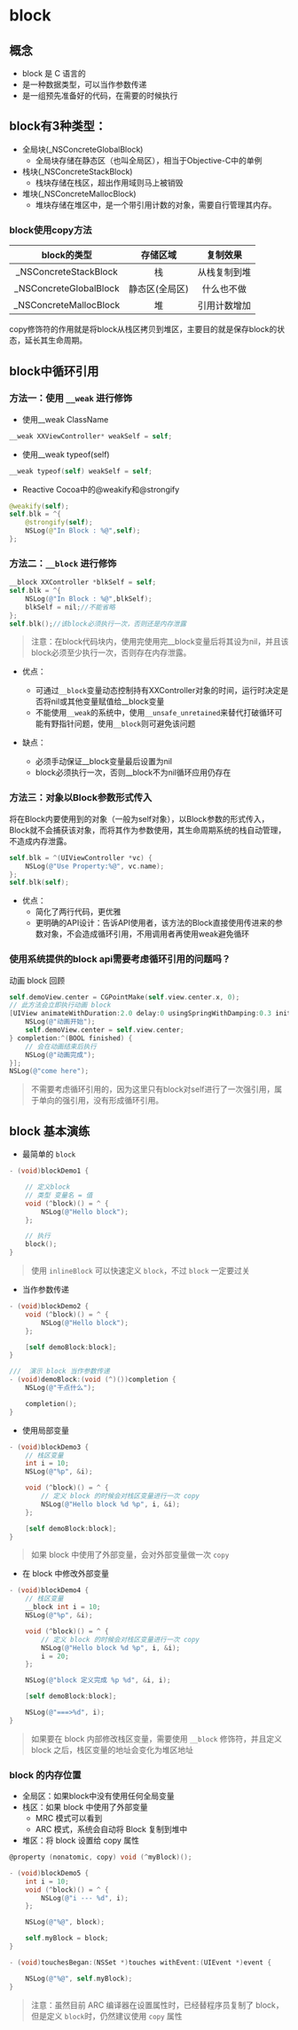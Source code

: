 # block

## 概念

* block 是 C 语言的
* 是一种数据类型，可以当作参数传递
* 是一组预先准备好的代码，在需要的时候执行

## block有3种类型：

- 全局块(_NSConcreteGlobalBlock)
    - 全局块存储在静态区（也叫全局区），相当于Objective-C中的单例
- 栈块(_NSConcreteStackBlock)
    - 栈块存储在栈区，超出作用域则马上被销毁
- 堆块(_NSConcreteMallocBlock)
    - 堆块存储在堆区中，是一个带引用计数的对象，需要自行管理其内存。

### block使用copy方法

| block的类型 | 存储区域 | 复制效果 |
| :-: | :-: | :-: |
|_NSConcreteStackBlock	|栈|从栈复制到堆|
|_NSConcreteGlobalBlock	|静态区(全局区)|什么也不做|
|_NSConcreteMallocBlock	|堆|引用计数增加|

copy修饰符的作用就是将block从栈区拷贝到堆区，主要目的就是保存block的状态，延长其生命周期。

## block中循环引用
### 方法一：使用 `__weak` 进行修饰

- 使用__weak ClassName
```objectivec
__weak XXViewController* weakSelf = self;
```
- 使用__weak typeof(self)
```objectivec
__weak typeof(self) weakSelf = self;
```
- Reactive Cocoa中的@weakify和@strongify
```swift
@weakify(self);
self.blk = ^{
    @strongify(self);
    NSLog(@"In Block : %@",self);
};
```

### 方法二：`__block` 进行修饰

```objectivec
__block XXController *blkSelf = self;
self.blk = ^{
    NSLog(@"In Block : %@",blkSelf);
    blkSelf = nil;//不能省略
}; 
self.blk();//该block必须执行一次，否则还是内存泄露

```
    
>注意：在block代码块内，使用完使用完__block变量后将其设为nil，并且该block必须至少执行一次，否则存在内存泄露。

* 优点：
    - 可通过`__block`变量动态控制持有XXController对象的时间，运行时决定是否将nil或其他变量赋值给__block变量
    - 不能使用`__weak`的系统中，使用`__unsafe_unretained`来替代打破循环可能有野指针问题，使用`__block`则可避免该问题

* 缺点：
    - 必须手动保证__block变量最后设置为nil
    - block必须执行一次，否则__block不为nil循环应用仍存在

### 方法三：对象以Block参数形式传入
将在Block内要使用到的对象（一般为self对象），以Block参数的形式传入，Block就不会捕获该对象，而将其作为参数使用，其生命周期系统的栈自动管理，不造成内存泄露。
```objectivec
self.blk = ^(UIViewController *vc) {
    NSLog(@"Use Property:%@", vc.name);
};
self.blk(self);
```
* 优点：
    - 简化了两行代码，更优雅
    - 更明确的API设计：告诉API使用者，该方法的Block直接使用传进来的参数对象，不会造成循环引用，不用调用者再使用weak避免循环


### 使用系统提供的block api需要考虑循环引用的问题吗？
动画 block 回顾
```objectivec
self.demoView.center = CGPointMake(self.view.center.x, 0);
// 此方法会立即执行动画 block
[UIView animateWithDuration:2.0 delay:0 usingSpringWithDamping:0.3 initialSpringVelocity:10 options:0 animations:^{
    NSLog(@"动画开始");
    self.demoView.center = self.view.center;
} completion:^(BOOL finished) {
    // 会在动画结束后执行
    NSLog(@"动画完成");
}];
NSLog(@"come here");
```
>不需要考虑循环引用的，因为这里只有block对self进行了一次强引用，属于单向的强引用，没有形成循环引用。

## block 基本演练

* 最简单的 `block`

```objectivec
- (void)blockDemo1 {

    // 定义block
    // 类型 变量名 = 值
    void (^block)() = ^ {
        NSLog(@"Hello block");
    };

    // 执行
    block();
}
```

> 使用 `inlineBlock` 可以快速定义 `block`，不过 `block` 一定要过关

* 当作参数传递

```objectivec
- (void)blockDemo2 {
    void (^block)() = ^ {
        NSLog(@"Hello block");
    };

    [self demoBlock:block];
}

///  演示 block 当作参数传递
- (void)demoBlock:(void (^)())completion {
    NSLog(@"干点什么");

    completion();
}
```

* 使用局部变量

```objectivec
- (void)blockDemo3 {
    // 栈区变量
    int i = 10;
    NSLog(@"%p", &i);

    void (^block)() = ^ {
        // 定义 block 的时候会对栈区变量进行一次 copy
        NSLog(@"Hello block %d %p", i, &i);
    };

    [self demoBlock:block];
}
```

> 如果 block 中使用了外部变量，会对外部变量做一次 `copy`

* 在 block 中修改外部变量

```objectivec
- (void)blockDemo4 {
    // 栈区变量
    __block int i = 10;
    NSLog(@"%p", &i);

    void (^block)() = ^ {
        // 定义 block 的时候会对栈区变量进行一次 copy
        NSLog(@"Hello block %d %p", i, &i);
        i = 20;
    };

    NSLog(@"block 定义完成 %p %d", &i, i);

    [self demoBlock:block];

    NSLog(@"===>%d", i);
}
```

> 如果要在 block 内部修改栈区变量，需要使用 `__block` 修饰符，并且定义 block 之后，栈区变量的地址会变化为堆区地址

### block 的内存位置

* 全局区：如果block中没有使用任何全局变量
* 栈区：如果 block 中使用了外部变量
    * MRC 模式可以看到
    * ARC 模式，系统会自动将 Block 复制到堆中
* 堆区：将 block 设置给 copy 属性

```objectivec
@property (nonatomic, copy) void (^myBlock)();
```

```objectivec
- (void)blockDemo5 {
    int i = 10;
    void (^block)() = ^ {
        NSLog(@"i --- %d", i);
    };

    NSLog(@"%@", block);

    self.myBlock = block;
}

- (void)touchesBegan:(NSSet *)touches withEvent:(UIEvent *)event {

    NSLog(@"%@", self.myBlock);
}
```

> 注意：虽然目前 ARC 编译器在设置属性时，已经替程序员复制了 block，但是定义 `block`时，仍然建议使用 `copy` 属性








